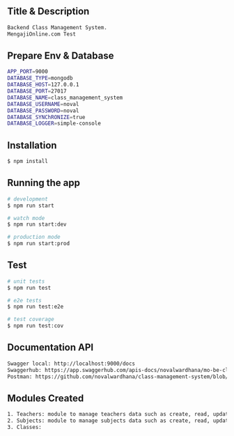 ## Title & Description

```bash
Backend Class Management System. 
MengajiOnline.com Test
```

## Prepare Env & Database

```bash
APP_PORT=9000
DATABASE_TYPE=mongodb
DATABASE_HOST=127.0.0.1
DATABASE_PORT=27017
DATABASE_NAME=class_management_system
DATABASE_USERNAME=noval
DATABASE_PASSWORD=noval
DATABASE_SYNChRONIZE=true
DATABASE_LOGGER=simple-console
```

## Installation

```bash
$ npm install
```

## Running the app

```bash
# development
$ npm run start

# watch mode
$ npm run start:dev

# production mode
$ npm run start:prod
```

## Test

```bash
# unit tests
$ npm run test

# e2e tests
$ npm run test:e2e

# test coverage
$ npm run test:cov
```

## Documentation API
```bash
Swagger local: http://localhost:9000/docs
Swaggerhub: https://app.swaggerhub.com/apis-docs/novalwardhana/mo-be-class-management-system-api/1.0
Postman: https://github.com/novalwardhana/class-management-system/blob/master/mo-be-class-management-system-api.postman_collection.json
```

## Modules Created
```bash
1. Teachers: module to manage teachers data such as create, read, update, and delete
2. Subjects: module to manage subjects data such as create, read, update, and delete
3. Classes: 
```
